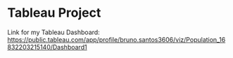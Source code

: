 # Tableau Project

Link for my Tableau Dashboard: https://public.tableau.com/app/profile/bruno.santos3606/viz/Population_16832203215140/Dashboard1
